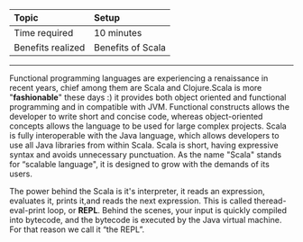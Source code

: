 | **Topic** | **Setup** |
| :--- | :--- |
| Time required | 10 minutes |
| Benefits realized | Benefits of Scala |

---

Functional programming languages are experiencing a renaissance in recent years, chief among them are Scala and Clojure.Scala is more "**fashionable**" these days :\) it provides both object oriented and functional programming and in compatible with JVM. Functional constructs allows the developer to write short and concise code, whereas object-oriented concepts allows the language to be used for large complex projects. Scala is fully interoperable with the Java language, which allows developers to use all Java libraries from within Scala. Scala is short, having expressive syntax and avoids unnecessary punctuation. As the name "Scala" stands for “scalable language", it is designed to grow with the demands of its users.

The power behind the Scala is it's interpreter, it reads an expression, evaluates it, prints it,and reads the next expression. This is called theread-eval-print loop, or **REPL**. Behind the scenes, your input is quickly compiled into bytecode, and the bytecode is executed by the Java virtual machine. For that reason we call it “the REPL”.

